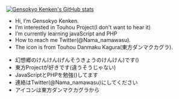 [![Gensokyo Kenken's GitHub stats](https://github-readme-stats.vercel.app/api?username=gensokyo-kenken)](https://github.com/anuraghazra/github-readme-stats)
- Hi, I’m Gensokyo Kenken.
- I’m interested in Touhou Project(I don't want to hear it)
- I’m currently learning javaScript and PHP
- How to reach me Twitter(@Nama_namawasu).
- The icon is from Touhou Danmaku Kagura(東方ダンマクカグラ).
<!---
gensokyo-kenken/gensokyo-kenken is a ✨ special ✨ repository because its `README.md` (this file) appears on your GitHub profile.
You can click the Preview link to take a look at your changes.
--->
- 幻想郷のけんけん(げんそうきょうのけんけん)です()
- 東方Projectが好きです(違うそうじゃない)
- JavaScriptとPHPを勉強()してます
- 連絡はTwitter(@Nama_namawasu)にしてください
- アイコンは東方ダンマクカグラから
